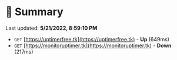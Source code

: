 # 📖 Summary
Last updated: **5/21/2022, 8:59:10 PM**

- `GET` [https://uptimerfree.tk](https://uptimerfree.tk) - **Up** (649ms)
- `GET` [https://monitoruptimer.tk](https://monitoruptimer.tk) - **Down** (217ms)
